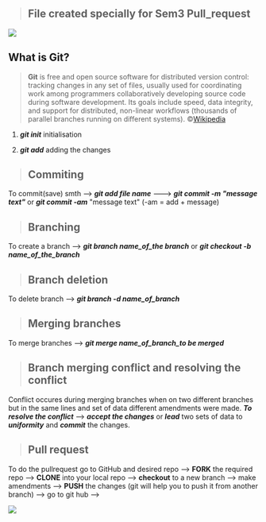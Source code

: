 > ## File created specially for Sem3 Pull_request
![](https://www.campusmvp.es/catalogo/repository/product/curso-git-online-banner.png)

## **What is Git?**

>**Git** is free and open source software for distributed version control: tracking changes in any set of files, usually used for coordinating work among programmers collaboratively developing source code during software development. Its goals include speed, data integrity, and support for distributed, non-linear workflows (thousands of parallel branches running on different systems). ©[Wikipedia](https://en.wikipedia.org/wiki/Git)


 1. ***git init*** initialisation

 2. ***git add*** adding the changes

>## Commiting

To commit(save) smth --> ***git add file name*** ---> ***git commit -m "message text"*** or ***git commit -am*** "message text" (-am = add + message)

>## Branching

To create a branch --> ***git branch name_of_the branch*** or ***git checkout -b name_of_the_branch***

>## Branch deletion

To delete branch --> ***git branch -d name_of_branch***

>## Merging branches

To merge branches --> ***git merge name_of_branch_to be merged***

>## Branch merging conflict and resolving the conflict

Conflict occures during merging branches when on two different branches but in the same lines and set of data different amendments were made. ***To resolve the conflict*** --> ***accept the changes*** or ***lead*** two sets of data to ***uniformity*** and ***commit*** the changes. 

>## Pull request

To do the pullrequest go to GitHub and desired repo --> **FORK** the required repo --> **CLONE** into your local repo --> **checkout** to a new branch --> make amendments --> **PUSH** the changes (git will help you to push it from another branch) --> go to git hub --> 

![](https://www.campusmvp.es/catalogo/repository/product/curso-git-online-banner.png)